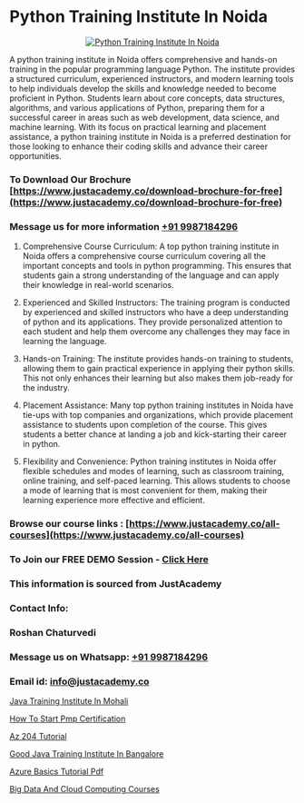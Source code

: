 # Python Training Institute In Noida

<p align="center">
  <a href="https://justacademy.co/course-detail/python-training">
    <img src="https://justacademy.co/storage2/course_image/1709713400_course_image.webp" alt="Python Training Institute In Noida">
  </a>
</p>


A python training institute in Noida offers comprehensive and hands-on training in the popular programming language Python. The institute provides a structured curriculum, experienced instructors, and modern learning tools to help individuals develop the skills and knowledge needed to become proficient in Python. Students learn about core concepts, data structures, algorithms, and various applications of Python, preparing them for a successful career in areas such as web development, data science, and machine learning. With its focus on practical learning and placement assistance, a python training institute in Noida is a preferred destination for those looking to enhance their coding skills and advance their career opportunities.
### To Download Our Brochure [https://www.justacademy.co/download-brochure-for-free](https://www.justacademy.co/download-brochure-for-free)
### Message us for more information [+91 9987184296](https://api.whatsapp.com/send?phone=919987184296)
1) Comprehensive Course Curriculum: A top python training institute in Noida offers a comprehensive course curriculum covering all the important concepts and tools in python programming. This ensures that students gain a strong understanding of the language and can apply their knowledge in real-world scenarios.

2) Experienced and Skilled Instructors: The training program is conducted by experienced and skilled instructors who have a deep understanding of python and its applications. They provide personalized attention to each student and help them overcome any challenges they may face in learning the language.

3) Hands-on Training: The institute provides hands-on training to students, allowing them to gain practical experience in applying their python skills. This not only enhances their learning but also makes them job-ready for the industry.

4) Placement Assistance: Many top python training institutes in Noida have tie-ups with top companies and organizations, which provide placement assistance to students upon completion of the course. This gives students a better chance at landing a job and kick-starting their career in python.

5) Flexibility and Convenience: Python training institutes in Noida offer flexible schedules and modes of learning, such as classroom training, online training, and self-paced learning. This allows students to choose a mode of learning that is most convenient for them, making their learning experience more effective and efficient.

### Browse our course links : [https://www.justacademy.co/all-courses](https://www.justacademy.co/all-courses) 
### To Join our FREE DEMO Session - [Click Here](https://www.justacademy.co/register-for-course-demo)


### This information is sourced from JustAcademy
### Contact Info:
### Roshan Chaturvedi
### Message us on Whatsapp: [+91 9987184296](https://api.whatsapp.com/send?phone=919987184296)
### Email id: [info@justacademy.co](mailto:info@justacademy.co)
                
[Java Training Institute In Mohali](https://www.linkedin.com/pulse/java-training-institute-mohali-justacademy-jaipur-no9ae?trackingId=pblSoNveNiFtS3yP%2BQ3%2F9A%3D%3D&lipi=urn%3Ali%3Apage%3Ad_flagship3_company_admin%3BPHZ4e%2FC0SW%2BPbqGLUXrWbQ%3D%3D)

[How To Start Pmp Certification](https://www.linkedin.com/pulse/how-start-pmp-certification-software-training-mountain-view-zzrxe?trackingId=uVvfclxPsbNLw2gIx4IPlA%3D%3D&lipi=urn%3Ali%3Apage%3Ad_flagship3_company_admin%3B8iJAXExGSpWzkSgodJb9Bg%3D%3D)

[Az 204 Tutorial](https://medium.com/@kumarishimmi99/az-204-tutorial-959585cb29a6)

[Good Java Training Institute In Bangalore](https://medium.com/@ranemanish460/good-java-training-institute-in-bangalore-e32f9a76a8b8)

[Azure Basics Tutorial Pdf](https://justacademyin.github.io/justacademy/azure-basics-tutorial-pdf)

[Big Data And Cloud Computing Courses](https://justacademyin.github.io/justacademy/big-data-and-cloud-computing-courses)

